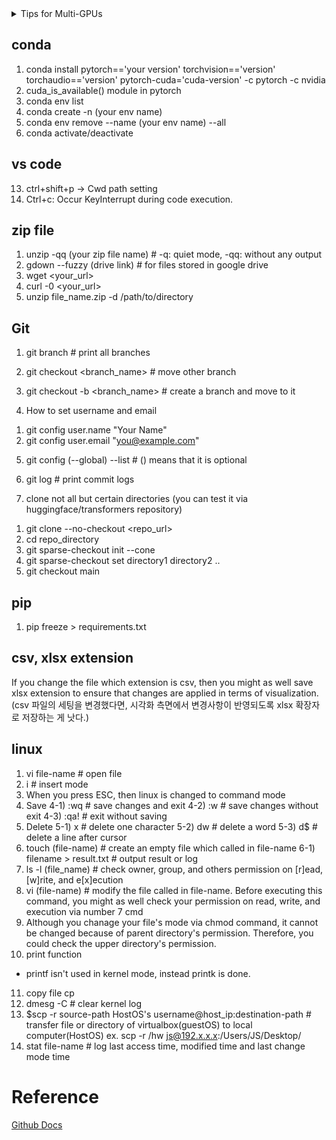 <details>
<summary>Tips for Multi-GPUs</summary>
## Multi-gpu
storage
```
$ df
```
Current working directory
```
$ pwd
```
Check your CUDA version
```
$ nvcc -V
```
Output directory's capacity
```
$ du -sh .
```
Check all running processes' id and command.
```
$ nvidia-smi | grep python | awk '{print $5}' | xargs -I{} ps -p {} -o pid,cmd
```

```
$ nohup
```

```
$ tail -f output.log
```

```
$ jobs
```

```
$ top
```

```
$ htop
```
</details>

## conda
1. conda install pytorch=='your version' torchvision=='version' torchaudio=='version' pytorch-cuda='cuda-version' -c pytorch -c nvidia
2. cuda_is_available() module in pytorch
3. conda env list
4. conda create -n (your env name)
5. conda env remove --name (your env name) --all
6. conda activate/deactivate

## vs code
13. ctrl+shift+p -> Cwd path setting
14. Ctrl+c: Occur KeyInterrupt during code execution.

## zip file
1. unzip -qq (your zip file name) # -q: quiet mode, -qq: without any output
2. gdown --fuzzy (drive link) # for files stored in google drive
3. wget <your_url>
4. curl -0 <your_url>
5. unzip file_name.zip -d /path/to/directory

## Git
1. git branch # print all branches
2. git checkout <branch_name> # move other branch
3. git checkout -b <branch_name> # create a branch and move to it

4. How to set username and email
1) git config user.name "Your Name"
2) git config user.email "you@example.com"

5. git config (--global) --list # () means that it is optional
6. git log # print commit logs

7. clone not all but certain directories (you can test it via huggingface/transformers repository)
1) git clone --no-checkout <repo_url>
2) cd repo_directory
3) git sparse-checkout init --cone
4) git sparse-checkout set directory1 directory2 ..
5) git checkout main

## pip
1. pip freeze > requirements.txt

## csv, xlsx extension
If you change the file which extension is csv, then you might as well save xlsx extension to ensure that changes are applied in terms of visualization.
(csv 파일의 세팅을 변경했다면, 시각화 측면에서 변경사항이 반영되도록 xlsx 확장자로 저장하는 게 낫다.)

## linux
1. vi file-name # open file
2. i # insert mode
3. When you press ESC, then linux is changed to command mode
4. Save
4-1) :wq # save changes and exit
4-2) :w # save changes without exit
4-3) :qa! # exit without saving
5. Delete
5-1) x # delete one character
5-2) dw # delete a word
5-3) d$ # delete a line after cursor
6. touch (file-name) # create an empty file which called in file-name
6-1) filename > result.txt # output result or log
7. ls -l (file_name) # check owner, group, and others permission on [r]ead, [w]rite, and e[x]ecution
8. vi (file-name) # modify the file called in file-name. Before executing this command, you might as well check your permission on read, write, and execution via number 7 cmd
9. Although you chanage your file's mode via chmod command, it cannot be changed because of parent directory's permission. Therefore, you could check the upper directory's permission.
10. print function
- printf isn't used in kernel mode, instead printk is done.
11. copy file
cp <target-file> <target-directory>
12. dmesg -C # clear kernel log
13. $scp -r source-path HostOS's username@host_ip:destination-path # transfer file or directory of virtualbox(guestOS) to local computer(HostOS)
ex. scp -r /hw js@192.x.x.x:/Users/JS/Desktop/
14. stat file-name # log last access time, modified time and last change mode time

# Reference
[Github Docs](https://docs.github.com/ko/get-started/writing-on-github/getting-started-with-writing-and-formatting-on-github/quickstart-for-writing-on-github)
